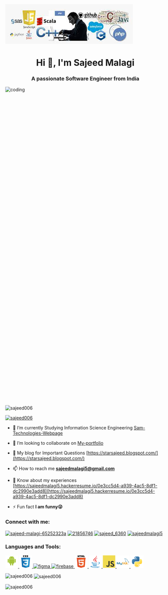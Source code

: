 ![logo](https://github.com/SAJEED006/SAJEED006/blob/main/sajeed.png)
<h1 align="center">Hi 👋, I'm Sajeed Malagi</h1>
<h3 align="center">A passionate Software Engineer from India</h3>
<img align="right" alt="coding"   height="1000" width="1000" src="https://user-images.githubusercontent.com/55389276/140866485-8fb1c876-9a8f-4d6a-98dc-08c4981eaf70.gif">

<p align="left"> <img src="https://komarev.com/ghpvc/?username=sajeed006&label=Profile%20views&color=0e75b6&style=flat" alt="sajeed006" /> </p>

<p align="left"> <a href="https://github.com/ryo-ma/github-profile-trophy"><img src="https://github-profile-trophy.vercel.app/?username=sajeed006" alt="sajeed006" /></a> </p>

- 🔭 I’m currently Studying Information Science Engineering [Sam-Technologies-Webpage](http://sam-technologies.000webhostapp.com/)

- 👯 I’m looking to collaborate on [My-portfolio](https://sajeed006.github.io/My_Profile/)

- 📝 My blog for Important Questions [https://starsajeed.blogspot.com/](https://starsajeed.blogspot.com/)

- 📫 How to reach me **sajeedmalagi5@gmail.com**

- 📄 Know about my experiences [https://sajeedmalagi5.hackerresume.io/0e3cc5d4-a939-4ac5-8df1-dc2990e3add8](https://sajeedmalagi5.hackerresume.io/0e3cc5d4-a939-4ac5-8df1-dc2990e3add8)

- ⚡ Fun fact **I am funny😜**

<h3 align="left">Connect with me:</h3>
<p align="left">
<a href="https://linkedin.com/in/sajeed-malagi-65252323a" target="blank"><img align="center" src="https://raw.githubusercontent.com/rahuldkjain/github-profile-readme-generator/master/src/images/icons/Social/linked-in-alt.svg" alt="sajeed-malagi-65252323a" height="30" width="40" /></a>
<a href="https://stackoverflow.com/users/21856746" target="blank"><img align="center" src="https://raw.githubusercontent.com/rahuldkjain/github-profile-readme-generator/master/src/images/icons/Social/stack-overflow.svg" alt="21856746" height="30" width="40" /></a>
<a href="https://instagram.com/sajeed_6360" target="blank"><img align="center" src="https://raw.githubusercontent.com/rahuldkjain/github-profile-readme-generator/master/src/images/icons/Social/instagram.svg" alt="sajeed_6360" height="30" width="40" /></a>
<a href="https://www.hackerrank.com/sajeedmalagi5" target="blank"><img align="center" src="https://raw.githubusercontent.com/rahuldkjain/github-profile-readme-generator/master/src/images/icons/Social/hackerrank.svg" alt="sajeedmalagi5" height="30" width="40" /></a>
</p>

<h3 align="left">Languages and Tools:</h3>
<p align="left"> <a href="https://developer.android.com" target="_blank" rel="noreferrer"> <img src="https://raw.githubusercontent.com/devicons/devicon/master/icons/android/android-original-wordmark.svg" alt="android" width="40" height="40"/> </a> <a href="https://www.w3schools.com/css/" target="_blank" rel="noreferrer"> <img src="https://raw.githubusercontent.com/devicons/devicon/master/icons/css3/css3-original-wordmark.svg" alt="css3" width="40" height="40"/> </a> <a href="https://www.figma.com/" target="_blank" rel="noreferrer"> <img src="https://www.vectorlogo.zone/logos/figma/figma-icon.svg" alt="figma" width="40" height="40"/> </a> <a href="https://firebase.google.com/" target="_blank" rel="noreferrer"> <img src="https://www.vectorlogo.zone/logos/firebase/firebase-icon.svg" alt="firebase" width="40" height="40"/> </a> <a href="https://www.w3.org/html/" target="_blank" rel="noreferrer"> <img src="https://raw.githubusercontent.com/devicons/devicon/master/icons/html5/html5-original-wordmark.svg" alt="html5" width="40" height="40"/> </a> <a href="https://www.java.com" target="_blank" rel="noreferrer"> <img src="https://raw.githubusercontent.com/devicons/devicon/master/icons/java/java-original.svg" alt="java" width="40" height="40"/> </a> <a href="https://developer.mozilla.org/en-US/docs/Web/JavaScript" target="_blank" rel="noreferrer"> <img src="https://raw.githubusercontent.com/devicons/devicon/master/icons/javascript/javascript-original.svg" alt="javascript" width="40" height="40"/> </a> <a href="https://www.mysql.com/" target="_blank" rel="noreferrer"> <img src="https://raw.githubusercontent.com/devicons/devicon/master/icons/mysql/mysql-original-wordmark.svg" alt="mysql" width="40" height="40"/> </a> <a href="https://www.python.org" target="_blank" rel="noreferrer"> <img src="https://raw.githubusercontent.com/devicons/devicon/master/icons/python/python-original.svg" alt="python" width="40" height="40"/> </a> </p>

<p><img align="left" src="https://github-readme-stats.vercel.app/api/top-langs?username=sajeed006&show_icons=true&locale=en&layout=compact" alt="sajeed006" /></p>

<p>&nbsp;<img align="center" src="https://github-readme-stats.vercel.app/api?username=sajeed006&show_icons=true&locale=en" alt="sajeed006" /></p>

<p><img align="center" src="https://github-readme-streak-stats.herokuapp.com/?user=sajeed006&" alt="sajeed006" /></p>
